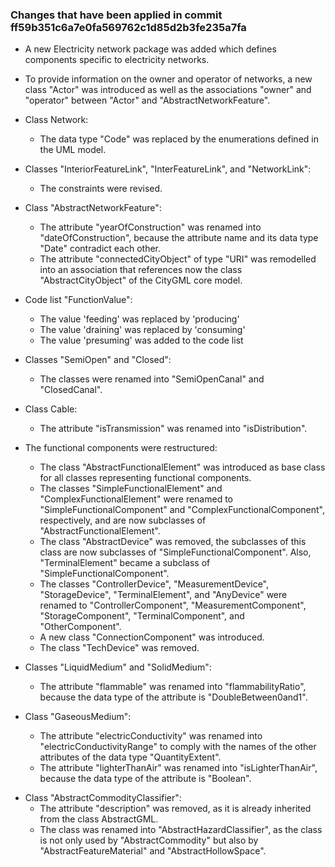 ### Changes that have been applied in commit ff59b351c6a7e0fa569762c1d85d2b3fe235a7fa

* A new Electricity network package was added which defines components specific to electricity networks.

* To provide information on the owner and operator of networks, a new class "Actor" was introduced as well as the associations "owner" and "operator" between "Actor" and "AbstractNetworkFeature".

* Class Network:
  * The data type "Code" was replaced by the enumerations defined in the UML model.

* Classes "InteriorFeatureLink", "InterFeatureLink", and "NetworkLink":
  * The constraints were revised.

* Class "AbstractNetworkFeature":
  * The attribute "yearOfConstruction" was renamed into "dateOfConstruction", because the attribute name and its data type "Date" contradict each other.
  * The attribute "connectedCityObject" of type "URI" was remodelled into an association that references now the class "AbstractCityObject" of the CityGML core model.

* Code list "FunctionValue":
  * The value 'feeding' was replaced by 'producing'
  * The value 'draining' was replaced by 'consuming'
  * The value 'presuming' was added to the code list

* Classes "SemiOpen" and "Closed":
  * The classes were renamed into "SemiOpenCanal" and "ClosedCanal".

* Class Cable:
  * The attribute "isTransmission" was renamed into "isDistribution".

* The functional components were restructured:
  * The class "AbstractFunctionalElement" was introduced as base class for all classes representing functional components.
  * The classes "SimpleFunctionalElement" and "ComplexFunctionalElement" were renamed to "SimpleFunctionalComponent" and "ComplexFunctionalComponent", respectively, and are now subclasses of "AbstractFunctionalElement".
  * The class "AbstractDevice" was removed, the subclasses of this class are now subclasses of "SimpleFunctionalComponent". Also, "TerminalElement" became a subclass of "SimpleFunctionalComponent".
  * The classes "ControllerDevice", "MeasurementDevice", "StorageDevice", "TerminalElement", and "AnyDevice" were renamed to "ControllerComponent", "MeasurementComponent", "StorageComponent", "TerminalComponent", and "OtherComponent".
  * A new class "ConnectionComponent" was introduced.
  * The class "TechDevice" was removed.

* Classes "LiquidMedium" and "SolidMedium":
  * The attribute "flammable" was renamed into "flammabilityRatio", because the data type of the attribute is "DoubleBetween0and1".

* Class "GaseousMedium": 
  * The attribute "electricConductivity" was renamed into "electricConductivityRange" to comply with the names of the other attributes of the data type "QuantityExtent".
  * The attribute "lighterThanAir" was renamed into "isLighterThanAir", because the data type of the attribute is "Boolean".

- Class "AbstractCommodityClassifier":
  * The attribute "description" was removed, as it is already inherited from the class AbstractGML.
  * The class was renamed into "AbstractHazardClassifier", as the class is not only used by "AbstractCommodity" but also by "AbstractFeatureMaterial" and "AbstractHollowSpace".



